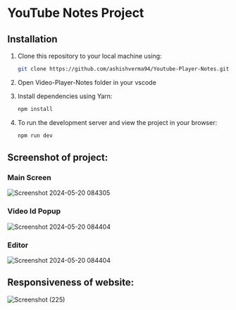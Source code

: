 # YouTube Notes Project

## Installation
1. Clone this repository to your local machine using:
   ```sh
   git clone https://github.com/ashishverma94/Youtube-Player-Notes.git
   ```
3. Open Video-Player-Notes folder in your vscode
4. Install dependencies using Yarn:
   ```sh
   npm install
   ```

5. To run the development server and view the project in your browser:
      ```sh
   npm run dev
   ```
   

## Screenshot of project:
### Main Screen
![Screenshot 2024-05-20 084305](https://github.com/ashishverma94/Youtube-Player-Notes/assets/82448727/6dfcaa22-fb5e-4643-8ced-e8fa6e4df4ef)

### Video Id Popup
![Screenshot 2024-05-20 084404](https://github.com/ashishverma94/Youtube-Player-Notes/assets/82448727/d7a3b21f-1bd3-489e-bf88-3e676561e92f)

### Editor
![Screenshot 2024-05-20 084404](https://github.com/ashishverma94/Youtube-Player-Notes/assets/82448727/fe3ecd8c-3bbe-457d-b2fe-57381be543c4)

## Responsiveness of website:

![Screenshot (225)](https://github.com/ashishverma94/Youtube-Player-Notes/assets/82448727/42e3d1a2-461f-4c71-9692-e319a573a5df)
